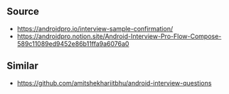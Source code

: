 ## Source
- https://androidpro.io/interview-sample-confirmation/
- https://androidpro.notion.site/Android-Interview-Pro-Flow-Compose-589c11089ed9452e86b11ffa9a6076a0

## Similar
- https://github.com/amitshekhariitbhu/android-interview-questions
